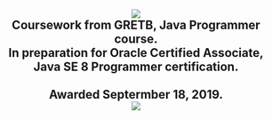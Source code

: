 <h2 align="center">
  <img src="https://github.com/jasonthorne/OCA_JavaProgrammer/blob/master/img/O_Java-SE-8-OCA-clr.bmp">
  <br />
  Coursework from GRETB, Java Programmer course. 
  <br />
  In preparation for Oracle Certified Associate, Java SE 8 Programmer certification.
  <br />
  <br />
  Awarded Septermber 18, 2019.
  <br />
  <img src="https://github.com/jasonthorne/OCA_JavaProgrammer/blob/master/img/eCertificate.png">
</h2>



